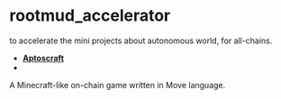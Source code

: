 # rootmud_accelerator
to accelerate the mini projects about autonomous world, for all-chains.

* **[Aptoscraft](https://github.com/rootMUD/aptoscraft)**
* 
A Minecraft-like on-chain game written in Move language.
